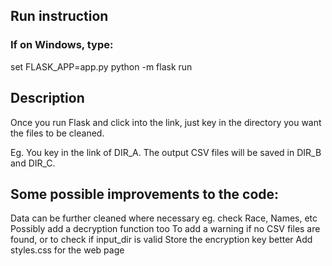 ## Run instruction

### If on Windows, type:

set FLASK_APP=app.py
python -m flask run

## Description 

Once you run Flask and click into the link, just key in the directory you want the files to be cleaned.

Eg. You key in the link of DIR_A. The output CSV files will be saved in DIR_B and DIR_C.

## Some possible improvements to the code: 

Data can be further cleaned where necessary eg. check Race, Names, etc 
Possibly add a decryption function too
To add a warning if no CSV files are found, or to check if input_dir is valid
Store the encryption key better
Add styles.css for the web page

